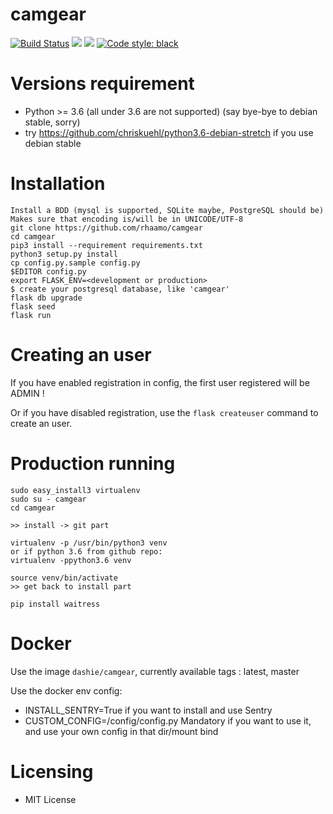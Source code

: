 camgear
=====================

<a href="https://dronegh.sigpipe.me/rhaamo/camgear"><img src="https://dronegh.sigpipe.me/api/badges/rhaamo/camgear/status.svg" alt="Build Status"/></a>
<a href="https://dev.sigpipe.me/dashie/camgear/src/branch/master/LICENSE"><img src="https://img.shields.io/badge/license-MIT-green.svg"/></a>
<img src="https://img.shields.io/badge/python-%3E%3D3.6-blue.svg"/> [![Code style: black](https://img.shields.io/badge/code%20style-black-000000.svg)](https://github.com/ambv/black)

# Versions requirement
 - Python >= 3.6 (all under 3.6 are not supported) (say bye-bye to debian stable, sorry)
 - try https://github.com/chriskuehl/python3.6-debian-stretch if you use debian stable

# Installation
    Install a BDD (mysql is supported, SQLite maybe, PostgreSQL should be)
    Makes sure that encoding is/will be in UNICODE/UTF-8
    git clone https://github.com/rhaamo/camgear
    cd camgear
    pip3 install --requirement requirements.txt
    python3 setup.py install
    cp config.py.sample config.py
    $EDITOR config.py
    export FLASK_ENV=<development or production>
    $ create your postgresql database, like 'camgear'
    flask db upgrade
    flask seed
    flask run

# Creating an user

If you have enabled registration in config, the first user registered will be ADMIN !

Or if you have disabled registration, use the ``` flask createuser ``` command to create an user.

# Production running

    sudo easy_install3 virtualenv
    sudo su - camgear
    cd camgear
    
    >> install -> git part
    
    virtualenv -p /usr/bin/python3 venv
    or if python 3.6 from github repo:
    virtualenv -ppython3.6 venv
    
    source venv/bin/activate
    >> get back to install part
    
    pip install waitress
    
# Docker

Use the image ```dashie/camgear```, currently available tags : latest, master

Use the docker env config:
 - INSTALL_SENTRY=True if you want to install and use Sentry
 - CUSTOM_CONFIG=/config/config.py Mandatory if you want to use it, and use your own config in that dir/mount bind

# Licensing
 - MIT License
 